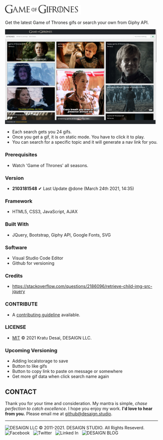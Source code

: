 <img src="./images/GameOfGif-black.svg" alt="Game of Gifrones" width="250">

Get the latest Game of Thrones gifs or search your own from Giphy API.

<img src="./SS1.png" alt="Screen Shot" width="500">

- Each search gets you 24 gifs.
- Once you get a gif, it is on static mode. You have to click it to play.
- You can search for a specific topic and it will generate a nav link for you.

### Prerequisites

* Watch 'Game of Thrones' all seasons.

### Version

- **2103181548**
✔ Last Update @done (March 24th 2021, 14:35)

### Framework

- HTML5, CSS3, JavaScript, AJAX

### Built With

- JQuery, Bootstrap, Giphy API, Google Fonts, SVG

### Software

- Visual Studio Code Editor
- Github for versioning

### Credits

- https://stackoverflow.com/questions/2186096/retrieve-child-img-src-jquery

### CONTRIBUTE

- A [contributing guideline](https://github.com/kratuvwxyz/CONTRIBUTE) available.

### LICENSE

- [MIT](https://github.com/kratuvwxyz/LICENSE) © 2021 Kratu Desai, DESAIGN LLC.

### Upcoming Versioning

- Adding localstorage to save
- Button to like gifs
- Button to copy link to paste on message or somewhere
- Get more gif data when click search name again

## CONTACT

Thank you for your time and consideration. My mantra is simple, *chase perfection to catch excellence*. I hope you enjoy my work. **I'd love to hear from you.** Please email me at <a href="mailto:github@desaign.studio?Subject=Message from Github">github@desaign.studio</a>.

<hr/>

<img src="https://desaign.app/clients/cli/images/logo/desaign-logo-black.png" alt="DESAIGN LLC" width="250px"/> &copy; 2011-2021. <a href="https://desaign.app" target="_blank" style="text-decoration:none;">DESAIGN STUDIO</a>. All Rights Reseverd. &#160;
<a href="https://www.facebook.com/desaignstudio" target="_blank" style="text-decoration:none;"><img src="https://desaign.app/clients/cli/images/1x/facebook.png" alt="Facebook" width="25" /></a> &#160;
<a href="https://www.twitter.com/desaignstudio" target="_blank" style="text-decoration:none;"><img src="https://desaign.app/clients/cli/images/1x/twitter.png" alt="Twitter" width="25" /></a> &#160;
<a href="https://www.linkedin.com/company/desaignstudio" target="_blank" style="text-decoration:none;"><img src="https://desaign.app/clients/cli/images/1x/linkedin.png" alt="Linked In" width="25" /></a> &#160;
<a href="https://desaigner.info" target="_blank" style="text-decoration:none;"><img src="https://desaign.app/clients/cli/images/1x/blog.png" alt="DESAIGN BLOG" width="25" /></a> &#160;